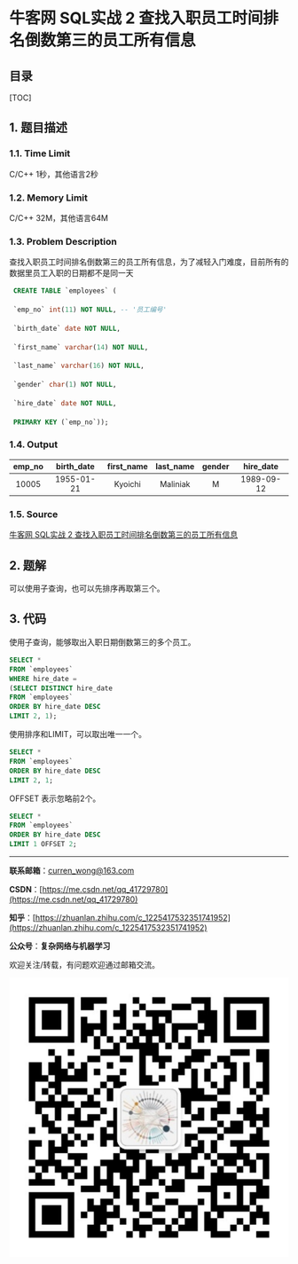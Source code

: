 牛客网 SQL实战 2 查找入职员工时间排名倒数第三的员工所有信息
===

目录
---

[TOC]

## 1. 题目描述

### 1.1. Time Limit

C/C++ 1秒，其他语言2秒

### 1.2. Memory Limit

C/C++ 32M，其他语言64M

### 1.3. Problem Description

查找入职员工时间排名倒数第三的员工所有信息，为了减轻入门难度，目前所有的数据里员工入职的日期都不是同一天

```sql
 CREATE TABLE `employees` (

 `emp_no` int(11) NOT NULL, -- '员工编号'

 `birth_date` date NOT NULL,

 `first_name` varchar(14) NOT NULL,

 `last_name` varchar(16) NOT NULL,

 `gender` char(1) NOT NULL,

 `hire_date` date NOT NULL,

 PRIMARY KEY (`emp_no`));
```

### 1.4. Output

| emp_no | birth_date | first_name | last_name | gender | hire_date  |
| :----: | :--------: | :--------: | :-------: | :----: | :--------: |
| 10005  | 1955-01-21 |  Kyoichi   | Maliniak  |   M    | 1989-09-12 |

### 1.5. Source

[牛客网 SQL实战 2 查找入职员工时间排名倒数第三的员工所有信息](https://www.nowcoder.com/practice/ec1ca44c62c14ceb990c3c40def1ec6c?tpId=82&&tqId=29754&rp=1&ru=/ta/sql&qru=/ta/sql/question-ranking)

## 2. 题解

可以使用子查询，也可以先排序再取第三个。

## 3. 代码

使用子查询，能够取出入职日期倒数第三的多个员工。

```sql
SELECT *
FROM `employees`
WHERE hire_date =
(SELECT DISTINCT hire_date
FROM `employees`
ORDER BY hire_date DESC
LIMIT 2, 1);
```

使用排序和LIMIT，可以取出唯一一个。

```sql
SELECT *
FROM `employees`
ORDER BY hire_date DESC
LIMIT 2, 1;
```

OFFSET 表示忽略前2个。

```sql
SELECT *
FROM `employees`
ORDER BY hire_date DESC
LIMIT 1 OFFSET 2;
```

---

**联系邮箱**：curren_wong@163.com

**CSDN**：[https://me.csdn.net/qq_41729780](https://me.csdn.net/qq_41729780)

**知乎**：[https://zhuanlan.zhihu.com/c_1225417532351741952](https://zhuanlan.zhihu.com/c_1225417532351741952)

**公众号**：**复杂网络与机器学习**

欢迎关注/转载，有问题欢迎通过邮箱交流。

![二维码](../../../img/WeChat/QRCode.jpg)
